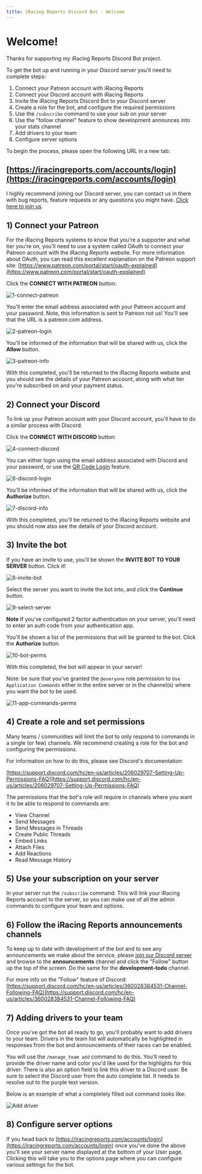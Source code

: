 ```yaml
---
title: iRacing Reports Discord Bot - Welcome
---
```


# Welcome!

Thanks for supporting my iRacing Reports Discord Bot project.

To get the bot up and running in your Discord server you'll need to complete steps:

1. Connect your Patreon account with iRacing Reports
2. Connect your Discord account with iRacing Reports
3. Invite the iRacing Reports Discord Bot to your Discord server
4. Create a role for the bot, and configure the required permissions
5. Use the `/subscribe` command to use your sub on your server 
6. Use the "follow channel" feature to show development announces into your stats channel
7. Add drivers to your team
8. Configure server options

To begin the process, please open the following URL in a new tab:

## [https://iracingreports.com/accounts/login](https://iracingreports.com/accounts/login)

I highly recommend joining our Discord server, you can contact us in there with bug reports, feature requests or any questions you might have. [Click here to join us](http://discordbot.iracingreports.com/discord).

## 1) Connect your Patreon

For the iRacing Reports systems to know that you're a supporter and what tier you're on, you'll need to use a system called OAuth to connect your Patreon account with the iRacing Reports website. For more information about OAuth, you can read this excellent explanation on the Patreon support site: [https://www.patreon.com/portal/start/oauth-explained](https://www.patreon.com/portal/start/oauth-explained)

Click the **CONNECT WITH PATREON** button:

![1-connect-patreon](https://user-images.githubusercontent.com/658935/171343965-7e969b08-43d6-42c1-acb2-e9b4ebd3a0f4.png)

You'll enter the email address associated with your Patreon account and your password. Note, this information is sent to Patreon not us! You'll see that the URL is a patreon.com address.

![2-patreon-login](https://user-images.githubusercontent.com/658935/171344016-b9ce5312-8468-4e09-a74c-6a300e29d27d.png)

You'll be informed of the information that will be shared with us, click the **Allow** button.

![3-patreon-info](https://user-images.githubusercontent.com/658935/171344050-6e70bd2b-1733-4a9f-8c2e-abf2be4c31ef.png)

With this completed, you'll be returned to the iRacing Reports website and you should see the details of your Patreon account, along with what tier you're subscribed on and your payment status.


## 2) Connect your Discord

To link up your Patreon account with your Discord account, you'll have to do a similar process with Discord.

Click the **CONNECT WITH DISCORD** button:

![4-connect-discord](https://user-images.githubusercontent.com/658935/171344566-bbf9519a-df36-429e-abda-f5adb6c4f7ce.png)

You can either login using the email address associated with Discord and your password, or use the [QR Code Login](https://support.discord.com/hc/en-us/articles/360039213771-QR-Code-Login-FAQ) feature.

![6-discord-login](https://user-images.githubusercontent.com/658935/171344115-5cdfd007-285f-446f-95fa-7cb17b00c14b.png)

You'll be informed of the information that will be shared with us, click the **Authorize** button.

![7-discord-info](https://user-images.githubusercontent.com/658935/171344128-84cecc63-fa59-4e50-81f2-8e3a16b6efe8.png)

With this completed, you'll be returned to the iRacing Reports website and you should now also see the details of your Discord account.


## 3) Invite the bot

If you have an invite to use, you'll be shown the **INVITE BOT TO YOUR SERVER** button. Click it!

![8-invite-bot](https://user-images.githubusercontent.com/658935/171344148-e537d881-1e63-4e97-952e-09b28bb53faa.png)

Select the server you want to invite the bot into, and click the **Continue** button.

![9-select-server](https://user-images.githubusercontent.com/658935/171344164-38406048-2293-45e4-bd5c-cbb7a596fbb3.png)

**Note** If you've configured 2 factor authentication on your server, you'll need to enter an auth code from your authentication app.

You'll be shown a list of the permissions that will be granted to the bot. Click the **Authorize** button.

![10-bot-perms](https://user-images.githubusercontent.com/658935/171344180-d1da031d-74f8-4467-9500-0e94843ef186.png)

With this completed, the bot will appear in your server!

Note: be sure that you've granted the `@everyone` role permission to `Use Application Commands` either in the entire server or in the channel(s) where you want the bot to be used.

![11-app-commands-perms](https://user-images.githubusercontent.com/658935/173550106-85c5555f-b01f-42aa-88c5-e8503dc65635.png)

## 4) Create a role and set permissions

Many teams / communities will limit the bot to only respond to commands in a single (or few) channels. We recommend creating a role for the bot and configuring the permissions.

For information on how to do this, please see Discord's documentation:

[https://support.discord.com/hc/en-us/articles/206029707-Setting-Up-Permissions-FAQ](https://support.discord.com/hc/en-us/articles/206029707-Setting-Up-Permissions-FAQ)

The permissions that the bot's role will require in channels where you want it to be able to respond to commands are:

* View Channel
* Send Messages
* Send Messages in Threads
* Create Public Threads
* Embed Links
* Attach Files
* Add Reactions
* Read Message History

## 5) Use your subscription on your server

In your server run the `/subscribe` command. This will link your iRacing Reports account to the server, so you can make use of all the admin commands to configure your team and options.

## 6) Follow the iRacing Reports announcements channels

To keep up to date with development of the bot and to see any announcements we make about the service, please [join our Discord server](http://discordbot.iracingreports.com/discord) and browse to the **announcements** channel and click the "Follow" button up the top of the screen. Do the same for the **development-todo** channel.

For more info on the "Follow" feature of Discord: [https://support.discord.com/hc/en-us/articles/360028384531-Channel-Following-FAQ](https://support.discord.com/hc/en-us/articles/360028384531-Channel-Following-FAQ)

## 7) Adding drivers to your team

Once you've got the bot all ready to go, you'll probably want to add drivers to your team. Drivers in the team list will automatically be highlighted in responses from the bot and announcements of their races can be enabled.

You will use the `/manage_team add` command to do this. You'll need to provide the driver name and color you'd like used for the highlights for this driver. There is also an option field to link this driver to a Discord user. Be sure to select the Discord user from the auto complete list. It needs to resolve out to the purple text version.

Below is an example of what a completely filled out command looks like:

![Add driver](https://user-images.githubusercontent.com/658935/171341212-42ddd9e3-c2e1-4fe5-8151-088f48052b67.png)

## 8) Configure server options

If you head back to [https://iracingreports.com/accounts/login](https://iracingreports.com/accounts/login) once you've done the above you'll see your server name displayed at the bottom of your User page. Clicking this will take you to the options page where you can configure various settings for the bot.




